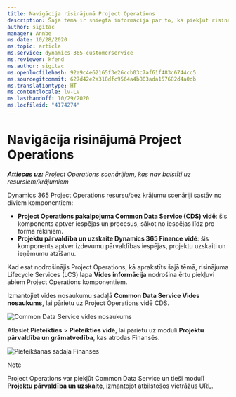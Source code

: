 ```yaml
---
title: Navigācija risinājumā Project Operations
description: Šajā tēmā ir sniegta informācija par to, kā piekļūt risinājumam Project Operations no Lifecycle Services.
author: sigitac
manager: Annbe
ms.date: 10/28/2020
ms.topic: article
ms.service: dynamics-365-customerservice
ms.reviewer: kfend
ms.author: sigitac
ms.openlocfilehash: 92a9c4e62165f3e26ccb03c7af61f483c6744cc5
ms.sourcegitcommit: 627d42e2a318dfc9564a4b803ada157682d4a0db
ms.translationtype: HT
ms.contentlocale: lv-LV
ms.lasthandoff: 10/29/2020
ms.locfileid: "4174274"
---
```

# <a name="navigate-project-operations"></a>Navigācija risinājumā Project Operations

_**Attiecas uz:** Project Operations scenārijiem, kas nav balstīti uz resursiem/krājumiem_

Dynamics 365 Project Operations resursu/bez krājumu scenāriji sastāv no diviem komponentiem: 

 - **Project Operations pakalpojuma Common Data Service (CDS) vidē**: šis komponents aptver iespējas un procesus, sākot no iespējas līdz pro forma rēķiniem. 
 - **Projektu pārvaldība un uzskaite Dynamics 365 Finance vidē**: šis komponents aptver izdevumu pārvaldības iespējas, projektu uzskaiti un ieņēmumu atzīšanu. 

Kad esat nodrošinājis Project Operations, kā aprakstīts šajā tēmā, risinājuma Lifecycle Services (LCS) lapa **Vides informācija** nodrošina ērtu piekļuvi abiem Project Operations komponentiem.  

Izmantojiet vides nosaukumu sadaļā **Common Data Service Vides nosaukums**, lai pārietu uz Project Operations vidē CDS. 

  ![Common Data Service vides nosaukums](./media/environment-name.PNG)

Atlasiet **Pieteikties** > **Pieteikties vidē**, lai pārietu uz moduli **Projektu pārvaldība un grāmatvedība**, kas atrodas Finansēs.  

   ![Pieteikšanās sadaļā Finanses](./media/environment-login.PNG)

> [!NOTE]
> Project Operations var piekļūt Common Data Service un tieši modulī **Projektu pārvaldība un uzskaite**, izmantojot atbilstošos vietrāžus URL. 
